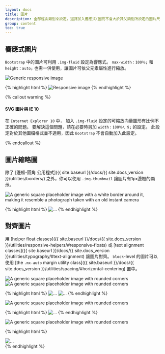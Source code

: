 ```yaml
---
layout: docs
title: 圖片
description: 全部經由類別來設定，選擇加入響應式(因而不會大於其父類別所設定的圖片尺寸)與增加輕巧樣式之文件和範例。
group: content
toc: true
---
```


## 響應式圖片

`Bootstrap` 中的圖片可利用 `.img-fluid` 設定為響應式。 `max-width：100％;` 和 `height：auto;` 也需一併使用，讓圖片可依父元素屬性進行縮放。


<div class="bd-example">
  <img data-src="holder.js/100px250" class="img-fluid" alt="Generic responsive image">
</div>

{% highlight html %}
<img src="..." class="img-fluid" alt="Responsive image">
{% endhighlight %}

{% callout warning %}

#### SVG 圖片與 IE 10

在 `Internet Explorer 10` 中， 加入 `.img-fluid` 設定的可縮放向量圖形有比例不正確的問題。 要解決這個問題，請在必要時另加 `width：100％\ 9;` 的設定。 此設定對於其他圖檔格式並不適用，因此 `Bootstrap` 不會自動加入此設定。


{% endcallout %}

## 圖片縮略圖

除了 [邊框-圓角 公用程式]({{ site.baseurl }}/docs/{{ site.docs_version }}/utilities/borders/) 之外，你可以使用 `.img-thumbnail` 讓圖片有1px邊框的顯示。


<div class="bd-example bd-example-images">
  <img data-src="holder.js/200x200" class="img-thumbnail" alt="A generic square placeholder image with a white border around it, making it resemble a photograph taken with an old instant camera">
</div>

{% highlight html %}
<img src="..." alt="..." class="img-thumbnail">
{% endhighlight %}

## 對齊圖片

用 [helper float classes]({{ site.baseurl }}/docs/{{ site.docs_version }}/utilities/responsive-helpers/#responsive-floats) 或 [text alignment classes]({{ site.baseurl }}/docs/{{ site.docs_version }}/utilities/typography/#text-alignment) 讓圖片對齊。
 `block`-level 的圖片可以使用 [the `.mx-auto` margin utility class]({{ site.baseurl }}/docs/{{ site.docs_version }}/utilities/spacing/#horizontal-centering) 置中。


<div class="bd-example bd-example-images">
  <img data-src="holder.js/200x200" class="rounded float-left" alt="A generic square placeholder image with rounded corners">
  <img data-src="holder.js/200x200" class="rounded float-right" alt="A generic square placeholder image with rounded corners">
</div>

{% highlight html %}
<img src="..." class="rounded float-left" alt="...">
<img src="..." class="rounded float-right" alt="...">
{% endhighlight %}

<div class="bd-example bd-example-images">
  <img data-src="holder.js/200x200" class="rounded mx-auto d-block" alt="A generic square placeholder image with rounded corners">
</div>

{% highlight html %}
<img src="..." class="rounded mx-auto d-block" alt="...">
{% endhighlight %}

<div class="bd-example bd-example-images">
  <div class="text-center">
    <img data-src="holder.js/200x200" class="rounded" alt="A generic square placeholder image with rounded corners">
  </div>
</div>

{% highlight html %}
<div class="text-center">
  <img src="..." class="rounded" alt="...">
</div>
{% endhighlight %}
